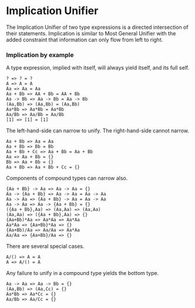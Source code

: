 # Implication Unifier

The Implication Unifier of two type expressions is a directed intersection of their statements.
Implication is similar to Most General Unifier with the added constraint that information can only flow from left to right.

### Implication by example

A type expression, implied with itself, will always yield itself, and its full self.

```lsts
? => ? = ?
A => A = A
Aa => Aa = Aa
Aa + Bb => AA + Bb = AA + Bb
Aa -> Bb => Aa -> Bb = Aa -> Bb
(Aa,Bb) => (Aa,Bb) = (Aa,Bb)
Aa*Bb => Aa*Bb = Aa*Bb
Aa/Bb => Aa/Bb = Aa/Bb
[1] => [1] = [1]
```

The left-hand-side can narrow to unify. The right-hand-side cannot narrow.

```lsts
Aa + Bb => Aa = Aa
Aa + Bb => Bb = Bb
Aa + Bb + Cc => Aa + Bb = Aa + Bb
Aa => Aa + Bb = {}
Bb => Aa + Bb = {}
Aa + Bb => Aa + Bb + Cc = {}
```

Components of compound types can narrow also.

```lsts
{Aa + Bb} -> Aa => Aa -> Aa = {}
Aa -> {Aa + Bb} => Aa -> Aa = Aa -> Aa
Aa -> Aa => {Aa + Bb} -> Aa = Aa -> Aa
Aa -> Aa => Aa -> {Aa + Bb} = {}
({Aa + Bb},Aa) => (Aa,Aa) => (Aa,Aa)
(Aa,Aa) => ({Aa + Bb},Aa) => {}
{Aa+Bb)*Aa => Aa*Aa => Aa*Aa
Aa*Aa => {Aa+Bb}*Aa => {}
{Aa+Bb)/Aa => Aa/Aa => Aa*Aa
Aa/Aa => {Aa+Bb}/Aa => {}
```

There are several special cases.

```lsts
A/() => A = A
A => A/() = A
```

Any failure to unify in a compound type yields the bottom type.

```lsts
Aa -> Aa => Aa -> Bb = {}
(Aa,Bb) => (Aa,Cc) = {}
Aa*Bb => Aa*Cc = {}
Aa/Bb => Aa/Cc = {}
```
